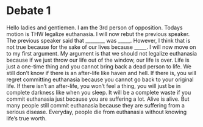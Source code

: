 # Debate 1

Hello ladies and gentlemen. I am the 3rd person of opposition. Todays motion is THW legalize euthanasia. I will now rebut the previous speaker. The previous speaker said that ________ was _____. However, I think that is not true because for the sake of our lives because _____. I will now move on to my first argument. My argument is that we should not legalize euthanasia because if we just throw our life out of the window, our life is over. Life is just a one-time thing and you cannot bring back a dead person to life. We still don’t know if there is an after-life like haven and hell. If there is, you will regret committing euthanasia because you cannot go back to your original life. If there isn’t an after-life, you won’t feel a thing, you will just be in complete darkness like when you sleep. It will be a complete waste if you commit euthanasia just because you are suffering a lot. Alive is alive. But many people still commit euthanasia because they are suffering from a serious disease. Everyday, people die from euthanasia without knowing life’s true worth.
